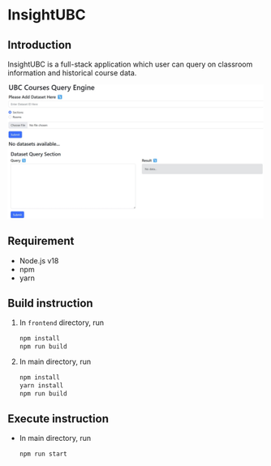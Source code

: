 # InsightUBC
## Introduction
InsightUBC is a full-stack application which user can query on classroom information and historical course data.

<img src="screenshot.jpg" width=800>

## Requirement
- Node.js v18
- npm
- yarn

## Build instruction
1. In `frontend` directory, run
   ```shell
   npm install
   npm run build
   ```
2. In main directory, run
   ```shell
   npm install
   yarn install
   npm run build
   ```
## Execute instruction
- In main directory, run
  ```shell
  npm run start
  ```
